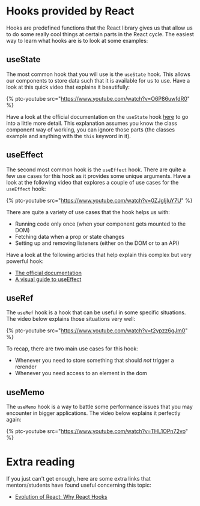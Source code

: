 # Hooks provided by React

Hooks are predefined functions that the React library gives us that allow us to do some really cool things at certain parts in the React cycle. The easiest way to learn what hooks are is to look at some examples:

## useState

The most common hook that you will use is the `useState` hook. This allows our components to store data such that it is available for us to use. Have a look at this quick video that explains it beautifully:

{% ptc-youtube src="https://www.youtube.com/watch?v=O6P86uwfdR0" %}

Have a look at the official documentation on the `useState` hook [here](https://reactjs.org/docs/hooks-state.html) to go into a little more detail. This explanation assumes you know the class component way of working, you can ignore those parts (the classes example and anything with the `this` keyword in it).

## useEffect

The second most common hook is the `useEffect` hook. There are quite a few use cases for this hook as it provides some unique arguments. Have a look at the following video that explores a couple of use cases for the `useEffect` hook:

{% ptc-youtube src="https://www.youtube.com/watch?v=0ZJgIjIuY7U" %}

There are quite a variety of use cases that the hook helps us with:
- Running code only once (when your component gets mounted to the DOM)
- Fetching data when a prop or state changes
- Setting up and removing listeners (either on the DOM or to an API)

Have a look at the following articles that help explain this complex but very powerful hook:
- [The official documentation](https://reactjs.org/docs/hooks-effect.html)
- [A visual guide to useEffect](https://alexsidorenko.com/blog/useeffect/)

## useRef

The `useRef` hook is a hook that can be useful in some specific situations. The video below explains those situations very well:

{% ptc-youtube src="https://www.youtube.com/watch?v=t2ypzz6gJm0" %}

To recap, there are two main use cases for this hook:
- Whenever you need to store something that should *not* trigger a rerender
- Whenever you need access to an element in the dom

## useMemo

The `useMemo` hook is a way to battle some performance issues that you may encounter in bigger applications. The video below explains it perfectly again:

{% ptc-youtube src="https://www.youtube.com/watch?v=THL1OPn72vo" %}

# Extra reading
If you just can't get enough, here are some extra links that mentors/students have found useful concerning this topic:

- [Evolution of React: Why React Hooks](https://www.youtube.com/watch?v=eX_L39UvZes)
